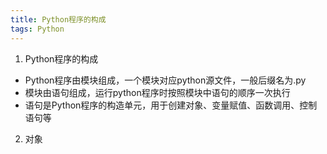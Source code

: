 ```yaml
---
title: Python程序的构成
tags: Python
---
```



1. Python程序的构成
 * Python程序由模块组成，一个模块对应python源文件，一般后缀名为.py
 * 模块由语句组成，运行python程序时按照模块中语句的顺序一次执行
 * 语句是Python程序的构造单元，用于创建对象、变量赋值、函数调用、控制语句等

2. 对象